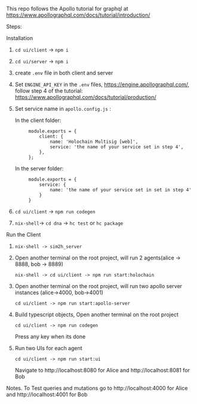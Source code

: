 This repo follows the Apollo tutorial for graphql at https://www.apollographql.com/docs/tutorial/introduction/

Steps:

Installation
1. `cd ui/client` -> `npm i`
2. `cd ui/server` -> `npm i`
3. create `.env` file in both client and server
4. Set `ENGINE_API_KEY` in the `.env` files, https://engine.apollographql.com/, follow step 4 of the tutorial: https://www.apollographql.com/docs/tutorial/production/
5. Set service name in `apollo.config.js` :
    
    In the client folder:

            module.exports = {
                client: {
                    name: 'Holochain Multisig [web]',
                    service: 'the name of your service set in step 4',
                },
            };
    
    In the server folder:

            module.exports = {
                service: {
                    name: 'the name of your service set in set in step 4'
                }
            } 


6. `cd ui/client` -> `npm run codegen`
7. `nix-shell`-> `cd dna` -> `hc test` or `hc package`


Run the Client

1. ````nix-shell -> sim2h_server````

2. Open another terminal on the root project, will run 2 agents(alice -> 8888, bob -> 8889)

   ````nix-shell -> cd ui/client -> npm run start:holochain````

3. Open another terminal on the root project, will run two apollo server instances (alice->4000, bob->4001)

   ````cd ui/client -> npm run start:apollo-server````

4. Build typescript objects, Open another terminal on the root project

   ````cd ui/client -> npm run codegen````

   Press any key when its done

5. Run two UIs for each agent

   ````cd ui/client -> npm run start:ui````

   Navigate to http://localhost:8080 for Alice and http://localhost:8081 for Bob

Notes. To Test queries and mutations go to http://localhost:4000 for Alice and http://localhost:4001 for Bob